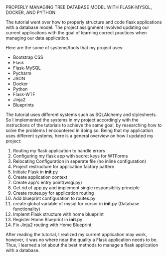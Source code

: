 
PROPERLY MANAGING TREE DATABASE MODEL WITH FLASK-MYSQL, DOCKER, AND PYTHON

The tutorial went over how to properly structure and code flask applications with a database model. The project assignment involved
updating our current applications with the goal of learning correct practices when managing our data application. 

Here are the some of systems/tools that my project uses:
- Bootstrap CSS
- Flask
- Flask-MySQL
- Pycharm
- JSON
- Docker
- Python
- Flask-WTF
- Jinja2
- Blueprints

The tutorial uses different systems such as SQLAlchemy and stylesheets. So I implemented the systems in my project accordingly with
the instructions of the tutorials to achieve the same goal, by researching how to solve the problems I encountered in doing so. Being
that my application uses different systems, here is a general overview on how I updated my project:

1. Routing my flask application to handle errors
2. Configuring my flask app with secret keys for WTForms
3. Relocating Configuration in seperate file (no inline configuration)
4. Project restructure for application factory pattern
5. Initiate Flask in __init__.py
6. Create application context
7. Create app's entry point(wsgi.py)
8. Get rid of app.py and implement single responsiblity principle
9. Create routes.py for application routing
10. Add blueprint configuration to routes.py
11. create global variable of mysql for cursor in __init__.py (Database functionality)
12. Implemt Flask structure with home blueprint
13. Register Home Blueprint in __init__.py
14. Fix Jinja2 routing with Home Blueprint

After reading the tutorial, I realized my current application may work, however, it was no where near the quality a Flask application
needs to be. Thus, I learned a lot about the best methods to manage a flask application with a database. 











